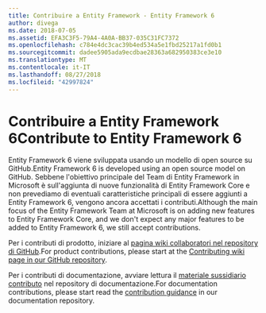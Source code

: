 ```yaml
---
title: Contribuire a Entity Framework - Entity Framework 6
author: divega
ms.date: 2018-07-05
ms.assetid: EFA3C3F5-79A4-4A0A-BB37-035C31FC7372
ms.openlocfilehash: c784e4dc3cac39b4ed534a5e1fbd25217a1fd0b1
ms.sourcegitcommit: dadee5905ada9ecdbae28363a682950383ce3e10
ms.translationtype: MT
ms.contentlocale: it-IT
ms.lasthandoff: 08/27/2018
ms.locfileid: "42997824"
---
```

# <a name="contribute-to-entity-framework-6"></a><span data-ttu-id="d3259-102">Contribuire a Entity Framework 6</span><span class="sxs-lookup"><span data-stu-id="d3259-102">Contribute to Entity Framework 6</span></span>
<span data-ttu-id="d3259-103">Entity Framework 6 viene sviluppata usando un modello di open source su GitHub.</span><span class="sxs-lookup"><span data-stu-id="d3259-103">Entity Framework 6 is developed using an open source model on GitHub.</span></span> <span data-ttu-id="d3259-104">Sebbene l'obiettivo principale del Team di Entity Framework in Microsoft è sull'aggiunta di nuove funzionalità di Entity Framework Core e non prevediamo di eventuali caratteristiche principali di essere aggiunti a Entity Framework 6, vengono ancora accettati i contributi.</span><span class="sxs-lookup"><span data-stu-id="d3259-104">Although the main focus of the Entity Framework Team at Microsoft is on adding new features to Entity Framework Core, and we don't expect any major features to be added to Entity Framework 6, we still accept contributions.</span></span>

<span data-ttu-id="d3259-105">Per i contributi di prodotto, iniziare al [pagina wiki collaboratori nel repository di GitHub](https://github.com/aspnet/EntityFramework6/wiki/Contributing).</span><span class="sxs-lookup"><span data-stu-id="d3259-105">For product contributions, please start at the [Contributing wiki page in our GitHub repository](https://github.com/aspnet/EntityFramework6/wiki/Contributing).</span></span>

<span data-ttu-id="d3259-106">Per i contributi di documentazione, avviare lettura il [materiale sussidiario contributo](https://github.com/aspnet/EntityFramework.Docs/blob/master/CONTRIBUTING.md) nel repository di documentazione.</span><span class="sxs-lookup"><span data-stu-id="d3259-106">For documentation contributions, please start read the [contribution guidance](https://github.com/aspnet/EntityFramework.Docs/blob/master/CONTRIBUTING.md) in our documentation repository.</span></span>

